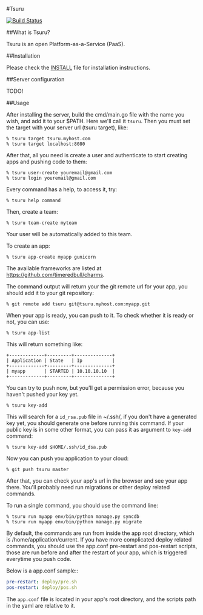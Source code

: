 #Tsuru

[![Build Status](https://secure.travis-ci.org/globocom/tsuru.png?branch=master)](http://travis-ci.org/globocom/tsuru)

##What is Tsuru?

Tsuru is an open Platform-as-a-Service (PaaS).

##Installation

Please check the [INSTALL](/globocom/tsuru/blob/master/INSTALL.md) file for
installation instructions.

##Server configuration

TODO!

##Usage

After installing the server, build the cmd/main.go file with the name you wish,
and add it to your $PATH. Here we'll call it `tsuru`. Then you must set the
target with your server url (tsuru target), like:

    % tsuru target tsuru.myhost.com
    % tsuru target localhost:8080

After that, all you need is create a user and authenticate to start creating
apps and pushing code to them:

    % tsuru user-create youremail@gmail.com
    % tsuru login youremail@gmail.com

Every command has a help, to access it, try:

    % tsuru help command

Then, create a team:

    % tsuru team-create myteam

Your user will be automatically added to this team.

To create an app:

    % tsuru app-create myapp gunicorn

The available frameworks are listed at https://github.com/timeredbull/charms.

The command output will return your the git remote url for your app, you should
add it to your git repository:

    % git remote add tsuru git@tsuru.myhost.com:myapp.git

When your app is ready, you can push to it. To check whether it is ready or
not, you can use:

    % tsuru app-list

This will return something like:

    +-------------+---------+--------------+
    | Application | State   | Ip           |
    +-------------+---------+--------------+
    | myapp       | STARTED | 10.10.10.10  |
    +-------------+---------+--------------+

You can try to push now, but you'll get a permission error, because you haven't
pushed your key yet.

    % tsuru key-add

This will search for a `id_rsa.pub` file in ~/.ssh/, if you don't have a
generated key yet, you should generate one before running this command. If your
public key is in some other format, you can pass it as argument to `key-add`
command:

    % tsuru key-add $HOME/.ssh/id_dsa.pub

Now you can push you application to your cloud:

    % git push tsuru master

After that, you can check your app's url in the browser and see your app there.
You'll probably need run migrations or other deploy related commands.

To run a single command, you should use the command line:

    % tsuru run myapp env/bin/python manage.py syncdb
    % tsuru run myapp env/bin/python manage.py migrate

By default, the commands are run from inside the app root directory, which is
/home/application/current. If you have more complicated deploy related
commands, you should use the app.conf pre-restart and pos-restart scripts,
those are run before and after the restart of your app, which is triggered
everytime you push code.

Below is a app.conf sample::

```yaml
pre-restart: deploy/pre.sh
pos-restart: deploy/pos.sh
```

The `app.conf` file is located in your app's root directory, and the scripts
path in the yaml are relative to it.
